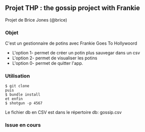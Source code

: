 ## Projet THP : the gossip project with Frankie
Projet de Brice Jones (@brice)

### Objet

C'est un gestionnaire de potins avec Frankie Goes To Hollywoord
* L'option 1- permet de créer un potin plus sauvegar dans un csv
* L'option 2- permet de visualiser les potins
* L'option 0- permet de quitter l'app.


### Utilisation

```
$ git clone 
puis 
$ bundle install
et enfin 
$ shotgun -p 4567
````

Le fichier db en CSV est dans le répertoire db: gossip.csv

### Issue en cours


